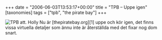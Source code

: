 +++
date = "2006-06-03T13:53:17+00:00"
title = "TPB &#8211; Uppe igen"
[taxonomies]
tags = ["tpb", "the pirate bay"]
+++

<img id="image71" src="/images/2006/06/hollybay.thumbnail.jpg" alt="TPB att. Holly" />  
Nu är [thepiratebay.org][1] uppe och kör igen, det finns vissa virtuella detaljer som ännu inte är återställda med det fixar nog dom snart.



<small></small>

 [1]: http://www.thepiratebay.org
